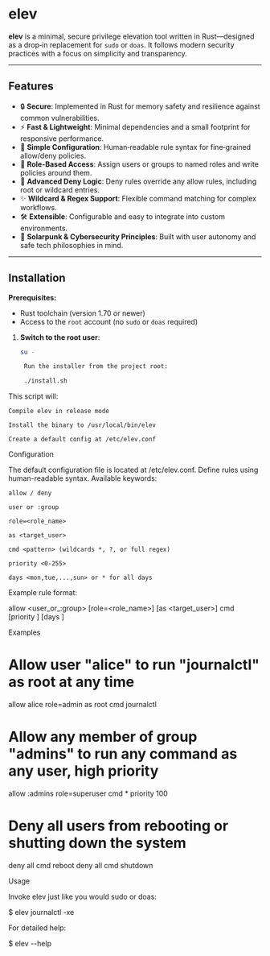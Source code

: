 # elev

**elev** is a minimal, secure privilege elevation tool written in Rust—designed as a drop‑in replacement for `sudo` or `doas`. It follows modern security practices with a focus on simplicity and transparency.

---

## Features

* 🔒 **Secure**: Implemented in Rust for memory safety and resilience against common vulnerabilities.
* ⚡ **Fast & Lightweight**: Minimal dependencies and a small footprint for responsive performance.
* 📝 **Simple Configuration**: Human‑readable rule syntax for fine‑grained allow/deny policies.
* 🧩 **Role-Based Access**: Assign users or groups to named roles and write policies around them.
* 🚫 **Advanced Deny Logic**: Deny rules override any allow rules, including root or wildcard entries.
* ✨ **Wildcard & Regex Support**: Flexible command matching for complex workflows.
* 🛠️ **Extensible**: Configurable and easy to integrate into custom environments.
* 🌱 **Solarpunk & Cybersecurity Principles**: Built with user autonomy and safe tech philosophies in mind.

---

## Installation

**Prerequisites:**

* Rust toolchain (version 1.70 or newer)
* Access to the `root` account (no `sudo` or `doas` required)

1. **Switch to the root user**:

   ```bash
   su -

    Run the installer from the project root:

    ./install.sh

This script will:

    Compile elev in release mode

    Install the binary to /usr/local/bin/elev

    Create a default config at /etc/elev.conf

Configuration

The default configuration file is located at /etc/elev.conf. Define rules using human-readable syntax. Available keywords:

    allow / deny

    user or :group

    role=<role_name>

    as <target_user>

    cmd <pattern> (wildcards *, ?, or full regex)

    priority <0-255>

    days <mon,tue,...,sun> or * for all days

Example rule format:

allow <user_or_:group> [role=<role_name>] [as <target_user>] cmd <pattern> [priority <n>] [days <list>]

Examples

# Allow user "alice" to run "journalctl" as root at any time
allow alice role=admin as root cmd journalctl

# Allow any member of group "admins" to run any command as any user, high priority
allow :admins role=superuser cmd * priority 100

# Deny all users from rebooting or shutting down the system
deny all cmd reboot
deny all cmd shutdown

Usage

Invoke elev just like you would sudo or doas:

$ elev journalctl -xe

For detailed help:

$ elev --help
